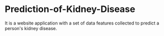 # Prediction-of-Kidney-Disease
It is a website application with a set of data features collected to predict a person's kidney disease.
